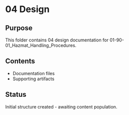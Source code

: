# 04 Design

## Purpose
This folder contains 04 design documentation for 01-90-01_Hazmat_Handling_Procedures.

## Contents
- Documentation files
- Supporting artifacts

## Status
Initial structure created - awaiting content population.
